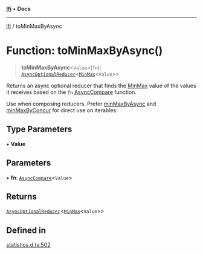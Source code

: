 [**lfi**](../readme.md) • **Docs**

***

[lfi](../globals.md) / toMinMaxByAsync

# Function: toMinMaxByAsync()

> **toMinMaxByAsync**\<`Value`\>(`fn`): [`AsyncOptionalReducer`](../type-aliases/AsyncOptionalReducer.md)\<[`MinMax`](../type-aliases/MinMax.md)\<`Value`\>\>

Returns an async optional reducer that finds the [MinMax](../type-aliases/MinMax.md) value of the
values it receives based on the `fn` [AsyncCompare](../type-aliases/AsyncCompare.md) function.

Use when composing reducers. Prefer [minMaxByAsync](minMaxByAsync.md) and
[minMaxByConcur](minMaxByConcur.md) for direct use on iterables.

## Type Parameters

• **Value**

## Parameters

• **fn**: [`AsyncCompare`](../type-aliases/AsyncCompare.md)\<`Value`\>

## Returns

[`AsyncOptionalReducer`](../type-aliases/AsyncOptionalReducer.md)\<[`MinMax`](../type-aliases/MinMax.md)\<`Value`\>\>

## Defined in

[statistics.d.ts:502](https://github.com/TomerAberbach/lfi/blob/e98b31ea37c84de0758cf58c8fcf28193f36b533/src/operations/statistics.d.ts#L502)
